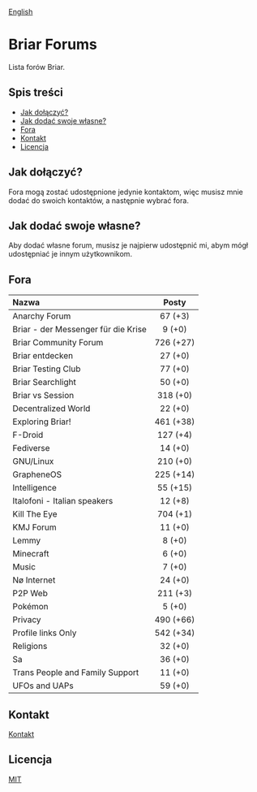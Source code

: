 [English](README.md)

# Briar Forums

Lista forów Briar.

## Spis treści

* [Jak dołączyć?](#jak-dołączyć)
* [Jak dodać swoje własne?](#jak-dodać-swoje-własne)
* [Fora](#fora)
* [Kontakt](#kontakt)
* [Licencja](#licencja)

## Jak dołączyć?

Fora mogą zostać udostępnione jedynie kontaktom, więc musisz mnie dodać do swoich kontaktów, a następnie wybrać fora.

## Jak dodać swoje własne?

Aby dodać własne forum, musisz je najpierw udostępnić mi, abym mógł udostępniać je innym użytkownikom.

## Fora

| Nazwa                               | Posty     |
| :---------------------------------- | :-------: |
| Anarchy Forum                       | 67 (+3)   |
| Briar - der Messenger für die Krise | 9 (+0)    |
| Briar Community Forum               | 726 (+27) |
| Briar entdecken                     | 27 (+0)   |
| Briar Testing Club                  | 77 (+0)   |
| Briar Searchlight                   | 50 (+0)   |
| Briar vs Session                    | 318 (+0)  |
| Decentralized World                 | 22 (+0)   |
| Exploring Briar!                    | 461 (+38) |
| F-Droid                             | 127 (+4)  |
| Fediverse                           | 14 (+0)   |
| GNU/Linux                           | 210 (+0)  |
| GrapheneOS                          | 225 (+14) |
| Intelligence                        | 55 (+15)  |
| Italofoni - Italian speakers        | 12 (+8)   |
| Kill The Eye                        | 704 (+1)  |
| KMJ Forum                           | 11 (+0)   |
| Lemmy                               | 8 (+0)    |
| Minecraft                           | 6 (+0)    |
| Music                               | 7 (+0)    |
| Nø Internet                         | 24 (+0)   |
| P2P Web                             | 211 (+3)  |
| Pokémon                             | 5 (+0)    |
| Privacy                             | 490 (+66) |
| Profile links Only                  | 542 (+34) |
| Religions                           | 32 (+0)   |
| Sa                                  | 36 (+0)   |
| Trans People and Family Support     | 11 (+0)   |
| UFOs and UAPs                       | 59 (+0)   |

## Kontakt

[Kontakt](https://codeberg.org/PandaCoderPL/PandaCoderPL#contact)

## Licencja

[MIT](LICENSE)
